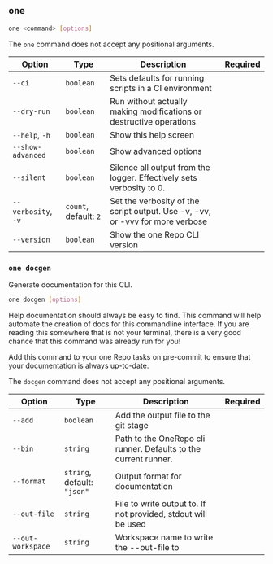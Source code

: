 ## `one`

```sh
one <command> [options]
```

The `one` command does not accept any positional arguments.

| Option              | Type                  | Description                                                                   | Required |
| ------------------- | --------------------- | ----------------------------------------------------------------------------- | -------- |
| `--ci`              | `boolean`             | Sets defaults for running scripts in a CI environment                         |          |
| `--dry-run`         | `boolean`             | Run without actually making modifications or destructive operations           |          |
| `--help`, `-h`      | `boolean`             | Show this help screen                                                         |          |
| `--show-advanced`   | `boolean`             | Show advanced options                                                         |          |
| `--silent`          | `boolean`             | Silence all output from the logger. Effectively sets verbosity to 0.          |          |
| `--verbosity`, `-v` | `count`, default: `2` | Set the verbosity of the script output. Use -v, -vv, or -vvv for more verbose |          |
| `--version`         | `boolean`             | Show the one Repo CLI version                                                 |          |

### `one docgen`

Generate documentation for this CLI.

```sh
one docgen [options]
```

Help documentation should always be easy to find. This command will help automate the creation of docs for this commandline interface. If you are reading this somewhere that is not your terminal, there is a very good chance that this command was already run for you!

Add this command to your one Repo tasks on pre-commit to ensure that your documentation is always up-to-date.

The `docgen` command does not accept any positional arguments.

| Option            | Type                        | Description                                                     | Required |
| ----------------- | --------------------------- | --------------------------------------------------------------- | -------- |
| `--add`           | `boolean`                   | Add the output file to the git stage                            |          |
| `--bin`           | `string`                    | Path to the OneRepo cli runner. Defaults to the current runner. |          |
| `--format`        | `string`, default: `"json"` | Output format for documentation                                 |          |
| `--out-file`      | `string`                    | File to write output to. If not provided, stdout will be used   |          |
| `--out-workspace` | `string`                    | Workspace name to write the --out-file to                       |          |
